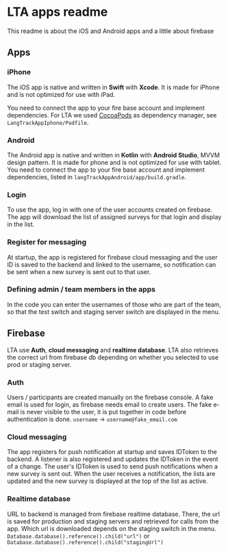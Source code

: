 # LTA apps readme 
This readme is about the iOS and Android apps and a little about firebase

## Apps

### iPhone

The iOS app is native and written in **Swift** with **Xcode**. It is made for iPhone and is not optimized for use with iPad.

You need to connect the app to your fire base account and implement dependencies.
For LTA we used [CocoaPods](https://cocoapods.org/) as dependency manager, see `LangTrackAppIphone/Podfile`.

### Android

The Android app is native and written in **Kotlin** with **Android Studio**, MVVM design pattern. It is made for phone and is not optimized for use with tablet.
You need to connect the app to your fire base account and implement dependencies, listed in `langTrackAppAndroid/app/build.gradle`.

### Login
To use the app, log in with one of the user accounts created on firebase. The app will download the list of assigned surveys for that login and display in the list.
### Register for messaging
At startup, the app is registered for firebase cloud messaging and the user ID is saved to the backend and linked to the username, so notification can be sent when a new survey is sent out to that user.
### Defining admin / team members in the apps
In the code you can enter the usernames of those who are part of the team, so that the test switch and staging server switch are displayed in the menu.

## Firebase
LTA use **Auth**, **cloud messaging** and **realtime database**. LTA also retrieves the correct url from firebase db depending on whether you selected to use prod or staging server.
### Auth
Users / participants are created manually on the firebase console. A fake email is used for login, as firebase needs email to create users. The fake e-mail is never visible to the user, it is put together in code before authentication is done.
`username` -> `username@fake_email.com`
### Cloud messaging
The app registers for push notification at startup and saves IDToken to the backend. A listener is also registered and updates the IDToken in the event of a change. The user's IDToken is used to send push notifications when a new survey is sent out. 
When the user receives a notification, the lists are updated and the new survey is displayed at the top of the list as active.
### Realtime database
URL to backend is managed from firebase realtime database. There, the url is saved for production and staging servers and retrieved for calls from the app.
Which url is downloaded depends on the staging switch in the menu.
`Database.database().reference().child("url")`
or
`Database.database().reference().child("stagingUrl")`

